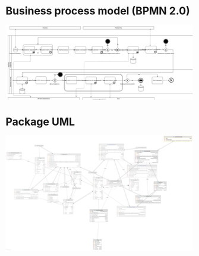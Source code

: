 # Business process model (BPMN 2.0)

![Alt text](./docs/BLPS_lab1.svg)

# Package UML

![Alt text](./docs/app.png)